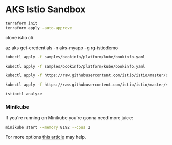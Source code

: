 # AKS Istio Sandbox


```bash
terraform init
terraform apply -auto-approve
```

clone istio cli



az aks get-credentials -n aks-myapp -g rg-istiodemo



```bash
kubectl apply -f samples/bookinfo/platform/kube/bookinfo.yaml
```



```bash
kubectl apply -f samples/bookinfo/platform/kube/bookinfo.yaml
```

```bash
kubectl apply -f https://raw.githubusercontent.com/istio/istio/master/samples/bookinfo/networking/bookinfo-gateway.yaml
```

```bash
kubectl apply -f https://raw.githubusercontent.com/istio/istio/master/samples/bookinfo/networking/bookinfo-gateway.yaml
```

```
istioctl analyze
```


### Minikube

If you're running on Minikube you're gonna need more juice:

```sh
minikube start --memory 8192 --cpus 2
```

For more options [this article](https://www.shellhacks.com/minikube-start-with-more-memory-cpus/) may help.